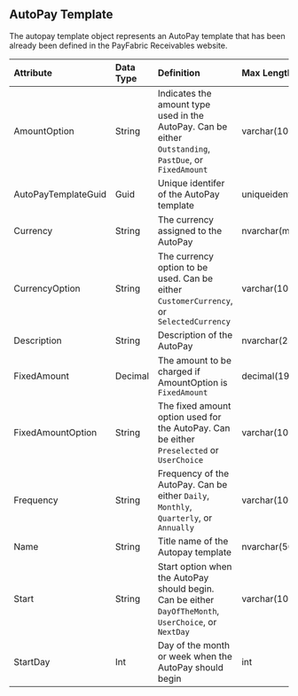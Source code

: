 ## AutoPay Template
The autopay template object represents an AutoPay template that has been already been defined in the PayFabric Receivables website. 

| Attribute | Data Type | Definition | Max Length |
| :----------- | :--------- | :--------- | :--------- |
| AmountOption | String | Indicates the amount type used in the AutoPay. Can be either ``Outstanding``, ``PastDue``, or ``FixedAmount`` | varchar(100) |
| AutoPayTemplateGuid | Guid | Unique identifer of the AutoPay template | uniqueidentifier | 
| Currency | String | The currency assigned to the AutoPay | nvarchar(max) |
| CurrencyOption | String | The currency option to be used. Can be either ``CustomerCurrency``, or ``SelectedCurrency`` | varchar(100) |
| Description | String | Description of the AutoPay | nvarchar(255) |
| FixedAmount | Decimal | The amount to be charged if AmountOption is ``FixedAmount`` | decimal(19, 5) |
| FixedAmountOption | String | The fixed amount option used for the AutoPay. Can be either ``Preselected`` or ``UserChoice`` | varchar(100) |
| Frequency | String | Frequency of the AutoPay. Can be either ``Daily``, ``Monthly``, ``Quarterly``, or ``Annually`` | varchar(100) |
| Name | String | Title name of the Autopay template | nvarchar(50) |
| Start | String | Start option when the AutoPay should begin. Can be either ``DayOfTheMonth``, ``UserChoice``, or ``NextDay`` | varchar(100) |
| StartDay | Int | Day of the month or week when the AutoPay should begin | int |

